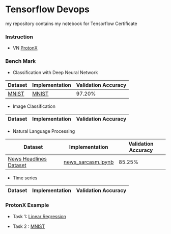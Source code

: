 # Tensorflow Devops

my repository contains my notebook for Tensorflow Certificate



### Instruction

- VN [ProtonX](docs/instruction_vn.md)


### Bench Mark


- Classification with Deep Neural Network




| Dataset                                                                                      | Implementation | Validation Accuracy |
|----------------------------------------------------------------------------------------------|-----------|---------------------|
| [MNIST](https://storage.googleapis.com/tensorflow/tf-keras-datasets/mnist.npz) | [MNIST](notebook/Task%202/[ProtonX]_TensorFlow_Example_2.ipynb) | 97.20%              |



- Image Classification


| Dataset                                                                    | Implementation                                            | Validation Accuracy |
| -------------------------------------------------------------------------- | --------------------------------------------------------- | ------------------- |



- Natural Language Processing


| Dataset                                                                    | Implementation                                            | Validation Accuracy |
| -------------------------------------------------------------------------- | --------------------------------------------------------- | ------------------- |
| [News Headlines Dataset](https://www.kaggle.com/datasets/rmisra/news-headlines-dataset-for-sarcasm-detection) | [news_sarcasm.ipynb](notebook/nlp/news_sarcasm.ipynb) | 85.25%              |


- Time series


| Dataset                                                                    | Implementation                                            | Validation Accuracy |
| -------------------------------------------------------------------------- | --------------------------------------------------------- | ------------------- |



### ProtonX Example

- Task 1: [Linear Regression](notebook/Task%201/[ProtonX]_TensorFlow_Example_1.ipynb)

- Task 2 : [MNIST](notebook/Task%202/[ProtonX]_TensorFlow_Example_2.ipynb)

